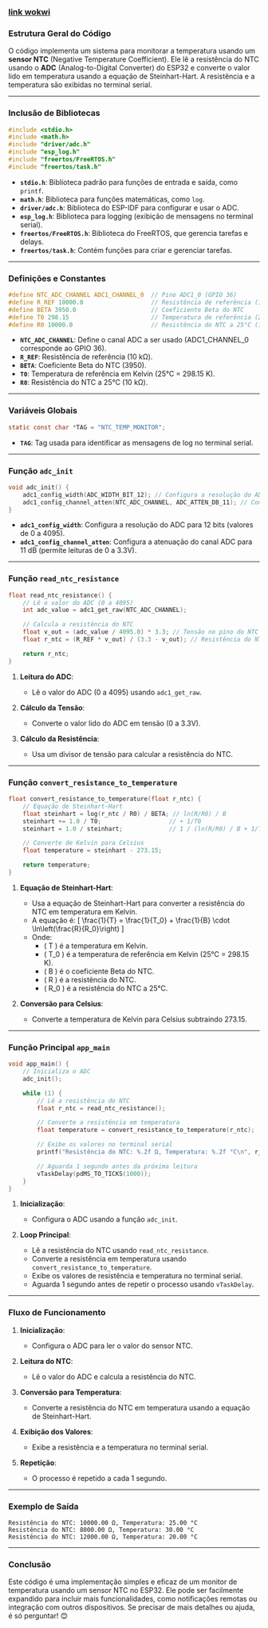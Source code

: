 ### [link wokwi](https://wokwi.com/projects/423731055753159681)

### **Estrutura Geral do Código**

O código implementa um sistema para monitorar a temperatura usando um **sensor NTC** (Negative Temperature Coefficient). Ele lê a resistência do NTC usando o **ADC** (Analog-to-Digital Converter) do ESP32 e converte o valor lido em temperatura usando a equação de Steinhart-Hart. A resistência e a temperatura são exibidas no terminal serial.

---

### **Inclusão de Bibliotecas**

```c
#include <stdio.h>
#include <math.h>
#include "driver/adc.h"
#include "esp_log.h"
#include "freertos/FreeRTOS.h"
#include "freertos/task.h"
```

- **`stdio.h`**: Biblioteca padrão para funções de entrada e saída, como `printf`.
- **`math.h`**: Biblioteca para funções matemáticas, como `log`.
- **`driver/adc.h`**: Biblioteca do ESP-IDF para configurar e usar o ADC.
- **`esp_log.h`**: Biblioteca para logging (exibição de mensagens no terminal serial).
- **`freertos/FreeRTOS.h`**: Biblioteca do FreeRTOS, que gerencia tarefas e delays.
- **`freertos/task.h`**: Contém funções para criar e gerenciar tarefas.

---

### **Definições e Constantes**

```c
#define NTC_ADC_CHANNEL ADC1_CHANNEL_0  // Pino ADC1_0 (GPIO 36)
#define R_REF 10000.0                   // Resistência de referência (10 kΩ)
#define BETA 3950.0                     // Coeficiente Beta do NTC
#define T0 298.15                       // Temperatura de referência (25°C em Kelvin)
#define R0 10000.0                      // Resistência do NTC a 25°C (10 kΩ)
```

- **`NTC_ADC_CHANNEL`**: Define o canal ADC a ser usado (ADC1_CHANNEL_0 corresponde ao GPIO 36).
- **`R_REF`**: Resistência de referência (10 kΩ).
- **`BETA`**: Coeficiente Beta do NTC (3950).
- **`T0`**: Temperatura de referência em Kelvin (25°C = 298.15 K).
- **`R0`**: Resistência do NTC a 25°C (10 kΩ).

---

### **Variáveis Globais**

```c
static const char *TAG = "NTC_TEMP_MONITOR";
```

- **`TAG`**: Tag usada para identificar as mensagens de log no terminal serial.

---

### **Função `adc_init`**

```c
void adc_init() {
    adc1_config_width(ADC_WIDTH_BIT_12); // Configura a resolução do ADC para 12 bits
    adc1_config_channel_atten(NTC_ADC_CHANNEL, ADC_ATTEN_DB_11); // Configura a atenuação para 11 dB
}
```

- **`adc1_config_width`**: Configura a resolução do ADC para 12 bits (valores de 0 a 4095).
- **`adc1_config_channel_atten`**: Configura a atenuação do canal ADC para 11 dB (permite leituras de 0 a 3.3V).

---

### **Função `read_ntc_resistance`**

```c
float read_ntc_resistance() {
    // Lê o valor do ADC (0 a 4095)
    int adc_value = adc1_get_raw(NTC_ADC_CHANNEL);

    // Calcula a resistência do NTC
    float v_out = (adc_value / 4095.0) * 3.3; // Tensão no pino do NTC
    float r_ntc = (R_REF * v_out) / (3.3 - v_out); // Resistência do NTC

    return r_ntc;
}
```

1. **Leitura do ADC**:
   - Lê o valor do ADC (0 a 4095) usando `adc1_get_raw`.

2. **Cálculo da Tensão**:
   - Converte o valor lido do ADC em tensão (0 a 3.3V).

3. **Cálculo da Resistência**:
   - Usa um divisor de tensão para calcular a resistência do NTC.

---

### **Função `convert_resistance_to_temperature`**

```c
float convert_resistance_to_temperature(float r_ntc) {
    // Equação de Steinhart-Hart
    float steinhart = log(r_ntc / R0) / BETA; // ln(R/R0) / B
    steinhart += 1.0 / T0;                   // + 1/T0
    steinhart = 1.0 / steinhart;             // 1 / (ln(R/R0) / B + 1/T0)

    // Converte de Kelvin para Celsius
    float temperature = steinhart - 273.15;

    return temperature;
}
```

1. **Equação de Steinhart-Hart**:
   - Usa a equação de Steinhart-Hart para converter a resistência do NTC em temperatura em Kelvin.
   - A equação é:
     \[
     \frac{1}{T} = \frac{1}{T_0} + \frac{1}{B} \cdot \ln\left(\frac{R}{R_0}\right)
     \]
   - Onde:
     - \( T \) é a temperatura em Kelvin.
     - \( T_0 \) é a temperatura de referência em Kelvin (25°C = 298.15 K).
     - \( B \) é o coeficiente Beta do NTC.
     - \( R \) é a resistência do NTC.
     - \( R_0 \) é a resistência do NTC a 25°C.

2. **Conversão para Celsius**:
   - Converte a temperatura de Kelvin para Celsius subtraindo 273.15.

---

### **Função Principal `app_main`**

```c
void app_main() {
    // Inicializa o ADC
    adc_init();

    while (1) {
        // Lê a resistência do NTC
        float r_ntc = read_ntc_resistance();

        // Converte a resistência em temperatura
        float temperature = convert_resistance_to_temperature(r_ntc);

        // Exibe os valores no terminal serial
        printf("Resistência do NTC: %.2f Ω, Temperatura: %.2f °C\n", r_ntc, temperature);

        // Aguarda 1 segundo antes da próxima leitura
        vTaskDelay(pdMS_TO_TICKS(1000));
    }
}
```

1. **Inicialização**:
   - Configura o ADC usando a função `adc_init`.

2. **Loop Principal**:
   - Lê a resistência do NTC usando `read_ntc_resistance`.
   - Converte a resistência em temperatura usando `convert_resistance_to_temperature`.
   - Exibe os valores de resistência e temperatura no terminal serial.
   - Aguarda 1 segundo antes de repetir o processo usando `vTaskDelay`.

---

### **Fluxo de Funcionamento**

1. **Inicialização**:
   - Configura o ADC para ler o valor do sensor NTC.

2. **Leitura do NTC**:
   - Lê o valor do ADC e calcula a resistência do NTC.

3. **Conversão para Temperatura**:
   - Converte a resistência do NTC em temperatura usando a equação de Steinhart-Hart.

4. **Exibição dos Valores**:
   - Exibe a resistência e a temperatura no terminal serial.

5. **Repetição**:
   - O processo é repetido a cada 1 segundo.

---

### **Exemplo de Saída**

```
Resistência do NTC: 10000.00 Ω, Temperatura: 25.00 °C
Resistência do NTC: 8000.00 Ω, Temperatura: 30.00 °C
Resistência do NTC: 12000.00 Ω, Temperatura: 20.00 °C
```

---

### **Conclusão**

Este código é uma implementação simples e eficaz de um monitor de temperatura usando um sensor NTC no ESP32. Ele pode ser facilmente expandido para incluir mais funcionalidades, como notificações remotas ou integração com outros dispositivos. Se precisar de mais detalhes ou ajuda, é só perguntar! 😊
